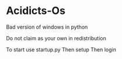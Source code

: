 # Acidicts-Os
Bad version of windows in python


Do not claim as your own in redistribution

To start use startup.py
Then setup
Then login
